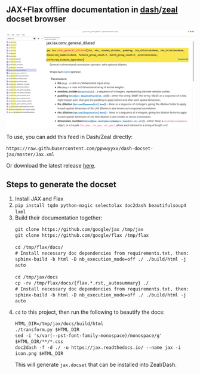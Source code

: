 ## JAX+Flax offline documentation in [dash](https://kapeli.com/dash)/[zeal](https://github.com/zealdocs/zeal) docset browser

![screenshot](/screenshot.jpg)

To use, you can add this feed in Dash/Zeal directly:
```
https://raw.githubusercontent.com/ppwwyyxx/dash-docset-jax/master/Jax.xml
```
Or download the latest release [here](https://github.com/ppwwyyxx/dash-docset-jax/releases).


## Steps to generate the docset

1. Install JAX and Flax
1. `pip install tqdm python-magic selectolax doc2dash beautifulsoup4 lxml`
1. Build their documentation together:
   ```
   git clone https://github.com/google/jax /tmp/jax
   git clone https://github.com/google/flax /tmp/flax

   cd /tmp/flax/docs/
   # Install necessary doc dependencies from requirements.txt, then:
   sphinx-build -b html -D nb_execution_mode=off ./ ./build/html -j auto

   cd /tmp/jax/docs
   cp -rv /tmp/flax/docs/{flax.*.rst,_autosummary} ./
   # Install necessary doc dependencies from requirements.txt, then:
   sphinx-build -b html -D nb_execution_mode=off ./ ./build/html -j auto
   ```
1. `cd` to this project, then run the following to beautify the docs:
   ```
   HTML_DIR=/tmp/jax/docs/build/html
   ./transform.py $HTML_DIR
   sed -i 's/var(--pst-font-family-monospace)/monospace/g' $HTML_DIR/**/*.css
   doc2dash -f -d ./ -u https://jax.readthedocs.io/ --name jax -i icon.png $HTML_DIR
   ```
   This will generate `jax.docset` that can be installed into Zeal/Dash.
